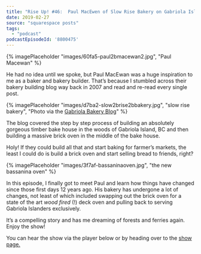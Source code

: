 ```yaml
---
title: "Rise Up! #46:  Paul MacEwen of Slow Rise Bakery on Gabriola Island, BC"
date: 2019-02-27
source: "squarespace posts"
tags: 
  - "podcast"
podcastEpisodeId: '8800475'
---
```


{% imagePlaceholder "images/60fa5-paul2bmacewan2.jpg", "Paul Macewan" %} 

He had no idea until we spoke, but Paul MacEwan was a huge inspiration to me as a baker and bakery builder. That’s because I stumbled across their bakery building blog way back in 2007 and read and re-read every single post.

{% imagePlaceholder "images/d7ba2-slow2brise2bbakery.jpg", "slow rise bakery", "Photo via the [Gabriola Bakery Blog](https://gabriolabakery.blogspot.com/2007/12/let-there-be-light-and-doors.html)" %}


The blog covered the step by step process of building an absolutely gorgeous timber bake house in the woods of Gabriola Island, BC and then building a massive brick oven in the middle of the bake house.

Holy! If they could build all that and start baking for farmer’s markets, the least I could do is build a brick oven and start selling bread to friends, right?

{% imagePlaceholder "images/3f7af-bassaninaoven.jpg", "the new bassanina oven" %}


In this episode, I finally got to meet Paul and learn how things have changed since those first days 12 years ago. His bakery has undergone a lot of changes, not least of which included swapping out the brick oven for a state of the art _wood fired_ (!) deck oven and pulling back to serving Gabriola Islanders exclusively.

It’s a compelling story and has me dreaming of forests and ferries again. Enjoy the show!

You can hear the show via the player below or by heading over to the [show page.](http://riseuppod.com/rise-up-46-paul-macewen)

